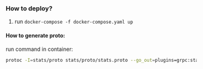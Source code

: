 ### How to deploy?
1) run `docker-compose -f docker-compose.yaml up`

#### How to generate proto:
run command in container: 
```bash
protoc -I=stats/proto stats/proto/stats.proto --go_out=plugins=grpc:stats
```